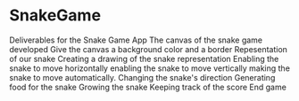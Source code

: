 # SnakeGame
Deliverables for the Snake Game App
The canvas of the snake game developed
Give the canvas a background color and a border
Repesentation of our snake
Creating a drawing of the snake representation
Enabling the snake to move horizontally
enabling the snake to move vertically
making the snake to move automatically.
Changing the snake's direction
Generating food for the snake
Growing the snake
Keeping track of the score
End game
